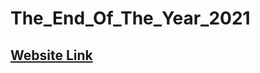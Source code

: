 # The_End_Of_The_Year_2021

## [Website Link](https://tahawy111.github.io/The_End_Of_The_Year_2021/)
